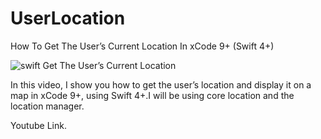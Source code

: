 # UserLocation
How To Get The User’s Current Location In xCode 9+ (Swift 4+)

![swift Get The User’s Current Location](https://i.ibb.co/WcQQZcL/Screen-Shot-2018-12-13-at-23-50-54.png)

In this video, I show you how to get the user’s location and display it on a map in xCode 9+, using Swift 4+.I will be using core location and the location manager. 

Youtube Link.
